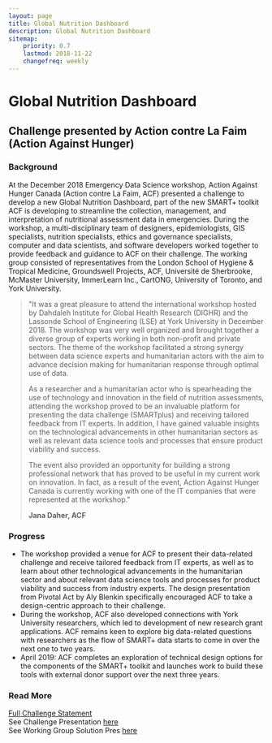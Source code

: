 ```yaml
---
layout: page
title: Global Nutrition Dashboard
description: Global Nutrition Dashboard
sitemap:
    priority: 0.7
    lastmod: 2018-11-22
    changefreq: weekly
---
```

# Global Nutrition Dashboard

## Challenge presented by Action contre La Faim (Action Against Hunger)  

### Background
At the December 2018 Emergency Data Science workshop, Action Against Hunger Canada (Action contre La Faim, ACF) presented a challenge to develop a new Global Nutrition Dashboard, part of the new SMART+ toolkit ACF is developing to streamline the collection, management, and interpretation of nutritional assessment data in emergencies. During the workshop, a multi-disciplinary team of designers, epidemiologists, GIS specialists, nutrition specialists, ethics and governance specialists, computer and data scientists, and software developers worked together to provide feedback and guidance to ACF on their challenge. The working group consisted of representatives from the London School of Hygiene & Tropical Medicine, Groundswell Projects, ACF, Université de Sherbrooke, McMaster University, ImmerLearn Inc., CartONG, University of Toronto, and York University.

<blockquote>"It was a great pleasure to attend the international workshop hosted by Dahdaleh Institute for Global Health Research (DIGHR) and the Lassonde School of Engineering (LSE) at York University in December 2018. The workshop was very well organized and brought together a diverse group of experts working in both non-profit and private sectors. The theme of the workshop facilitated a strong synergy between data science experts and humanitarian actors with the aim to advance decision making for humanitarian response through optimal use of data.<br>

As a researcher and a humanitarian actor who is spearheading the use of technology and innovation in the field of nutrition assessments, attending the workshop proved to be an invaluable platform for presenting the data challenge (SMARTplus) and receiving tailored feedback from IT experts. In addition, I have gained valuable insights on the technological advancements in other humanitarian sectors as well as relevant data science tools and processes that ensure product viability and success.<br>

The event also provided an opportunity for building a strong professional network that has proved to be useful in my current work on innovation. In fact, as a result of the event, Action Against Hunger Canada is currently working with one of the IT companies that were represented at the workshop."<br>

<strong>Jana Daher, ACF</strong></blockquote>

### Progress
- The workshop provided a venue for ACF to present their data-related challenge and receive tailored feedback from IT experts, as well as to learn about other technological advancements in the humanitarian sector and about relevant data science tools and processes for product viability and success from industry experts. The design presentation from Pivotal Act by Aly Blenkin specifically encouraged ACF to take a design-centric approach to their challenge.
- During the workshop, ACF also developed connections with York University researchers, which led to development of new research grant applications. ACF remains keen to explore big data-related questions with researchers as the flow of SMART+ data starts to come in over the next one to two years. 
- April 2019: ACF completes an exploration of technical design options for the components of the SMART+ toolkit and launches work to build these tools with external donor support over the next three years. 

### Read More
<a href="{{ site.baseurl }}/global-nutrition-dashboard-challenge-statement/">Full Challenge Statement</a><br>
See Challenge Presentation [here](https://www.slideshare.net/dighr/challenge-2-global-nutrition-dashboard)<br>
See Working Group Solution Pres [here](https://www.slideshare.net/dighr/approach-to-challenge-2-global-nutrition-dashboard)
